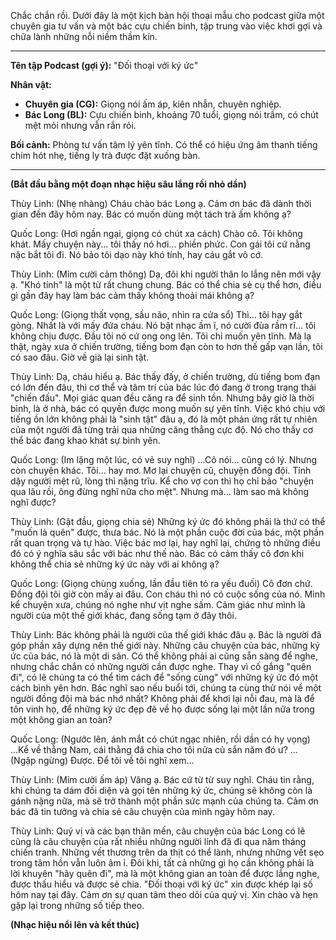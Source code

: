 Chắc chắn rồi. Dưới đây là một kịch bản hội thoại mẫu cho podcast giữa một chuyên gia tư vấn và một bác cựu chiến binh, tập trung vào việc khơi gợi và chữa lành những nỗi niềm thầm kín.

---

**Tên tập Podcast (gợi ý):** "Đối thoại với ký ức"

**Nhân vật:**
*   **Chuyên gia (CG):** Giọng nói ấm áp, kiên nhẫn, chuyên nghiệp.
*   **Bác Long (BL):** Cựu chiến binh, khoảng 70 tuổi, giọng nói trầm, có chút mệt mỏi nhưng vẫn rắn rỏi.

**Bối cảnh:** Phòng tư vấn tâm lý yên tĩnh. Có thể có hiệu ứng âm thanh tiếng chim hót nhẹ, tiếng ly trà được đặt xuống bàn.

---

**(Bắt đầu bằng một đoạn nhạc hiệu sâu lắng rồi nhỏ dần)**

Thùy Linh: (Nhẹ nhàng) Cháu chào bác Long ạ. Cảm ơn bác đã dành thời gian đến đây hôm nay. Bác có muốn dùng một tách trà ấm không ạ?

Quốc Long: (Hơi ngần ngại, giọng có chút xa cách) Chào cô. Tôi không khát. Mấy chuyện này... tôi thấy nó hơi... phiền phức. Con gái tôi cứ nằng nặc bắt tôi đi. Nó bảo tôi dạo này khó tính, hay cáu gắt vô cớ.

Thùy Linh: (Mỉm cười cảm thông) Dạ, đôi khi người thân lo lắng nên mới vậy ạ. "Khó tính" là một từ rất chung chung. Bác có thể chia sẻ cụ thể hơn, điều gì gần đây hay làm bác cảm thấy không thoải mái không ạ?

Quốc Long: (Giọng thất vọng, sầu não, nhìn ra cửa sổ) Thì... tôi hay gắt gỏng. Nhất là với mấy đứa cháu. Nó bật nhạc ầm ĩ, nó cười đùa rầm rĩ... tôi không chịu được. Đầu tôi nó cứ ong ong lên. Tôi chỉ muốn yên tĩnh. Mà lạ thật, ngày xưa ở chiến trường, tiếng bom đạn còn to hơn thế gấp vạn lần, tôi có sao đâu. Giờ về già lại sinh tật.

Thùy Linh: Dạ, cháu hiểu ạ. Bác thấy đấy, ở chiến trường, dù tiếng bom đạn có lớn đến đâu, thì cơ thể và tâm trí của bác lúc đó đang ở trong trạng thái "chiến đấu". Mọi giác quan đều căng ra để sinh tồn. Nhưng bây giờ là thời bình, là ở nhà, bác có quyền được mong muốn sự yên tĩnh. Việc khó chịu với tiếng ồn lớn không phải là "sinh tật" đâu ạ, đó là một phản ứng rất tự nhiên của một người đã từng trải qua những căng thẳng cực độ. Nó cho thấy cơ thể bác đang khao khát sự bình yên.

Quốc Long: (Im lặng một lúc, có vẻ suy nghĩ) ...Cô nói... cũng có lý. Nhưng còn chuyện khác. Tôi... hay mơ. Mơ lại chuyện cũ, chuyện đồng đội. Tỉnh dậy người mệt rũ, lòng thì nặng trĩu. Kể cho vợ con thì họ chỉ bảo "chuyện qua lâu rồi, ông đừng nghĩ nữa cho mệt". Nhưng mà... làm sao mà không nghĩ được?

Thùy Linh: (Gật đầu, giọng chia sẻ) Những ký ức đó không phải là thứ có thể "muốn là quên" được, thưa bác. Nó là một phần cuộc đời của bác, một phần rất quan trọng và tự hào. Việc bác mơ lại, hay nghĩ lại, chứng tỏ những điều đó có ý nghĩa sâu sắc với bác như thế nào. Bác có cảm thấy cô đơn khi không thể chia sẻ những ký ức này với ai không ạ?

Quốc Long: (Giọng chùng xuống, lần đầu tiên tỏ ra yếu đuối) Cô đơn chứ. Đồng đội tôi giờ còn mấy ai đâu. Con cháu thì nó có cuộc sống của nó. Mình kể chuyện xưa, chúng nó nghe như vịt nghe sấm. Cảm giác như mình là người của một thế giới khác, đang sống tạm ở đây thôi.

Thùy Linh: Bác không phải là người của thế giới khác đâu ạ. Bác là người đã góp phần xây dựng nên thế giới này. Những câu chuyện của bác, những ký ức của bác, nó là một di sản. Có thể không phải ai cũng sẵn sàng để nghe, nhưng chắc chắn có những người cần được nghe. Thay vì cố gắng "quên đi", có lẽ chúng ta có thể tìm cách để "sống cùng" với những ký ức đó một cách bình yên hơn. Bác nghĩ sao nếu buổi tới, chúng ta cùng thử nói về một người đồng đội mà bác nhớ nhất? Không phải để khơi lại nỗi đau, mà là để tôn vinh họ, để những ký ức đẹp đẽ về họ được sống lại một lần nữa trong một không gian an toàn?

Quốc Long: (Ngước lên, ánh mắt có chút ngạc nhiên, rồi dần có hy vọng) ...Kể về thằng Nam, cái thằng đã chia cho tôi nửa củ sắn năm đó ư? ... (Ngập ngừng) Được. Để tôi về tôi nghĩ xem...

Thùy Linh: (Mỉm cười ấm áp) Vâng ạ. Bác cứ từ từ suy nghĩ. Cháu tin rằng, khi chúng ta dám đối diện và gọi tên những ký ức, chúng sẽ không còn là gánh nặng nữa, mà sẽ trở thành một phần sức mạnh của chúng ta. Cảm ơn bác đã tin tưởng và chia sẻ câu chuyện của mình ngày hôm nay.


Thùy Linh: Quý vị và các bạn thân mến, câu chuyện của bác Long có lẽ cũng là câu chuyện của rất nhiều những người lính đã đi qua năm tháng chiến tranh. Những vết thương trên da thịt có thể lành, nhưng những vết sẹo trong tâm hồn vẫn luôn âm ỉ. Đôi khi, tất cả những gì họ cần không phải là lời khuyên "hãy quên đi", mà là một không gian an toàn để được lắng nghe, được thấu hiểu và được sẻ chia. "Đối thoại với ký ức" xin được khép lại số hôm nay tại đây. Cảm ơn sự quan tâm theo dõi của quý vị. Xin chào và hẹn gặp lại trong những số tiếp theo.

**(Nhạc hiệu nổi lên và kết thúc)**
